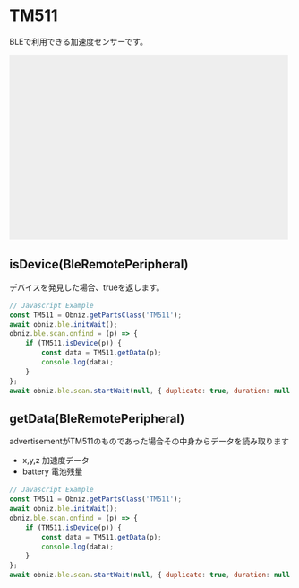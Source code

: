 # TM511

BLEで利用できる加速度センサーです。

![](image.jpg)

## isDevice(BleRemotePeripheral)

デバイスを発見した場合、trueを返します。

```javascript
// Javascript Example
const TM511 = Obniz.getPartsClass('TM511');
await obniz.ble.initWait();
obniz.ble.scan.onfind = (p) => {
    if (TM511.isDevice(p)) {
        const data = TM511.getData(p);
        console.log(data);
    }
};
await obniz.ble.scan.startWait(null, { duplicate: true, duration: null });
```

## getData(BleRemotePeripheral)

advertisementがTM511のものであった場合その中身からデータを読み取ります

- x,y,z 加速度データ
- battery 電池残量

```javascript
// Javascript Example
const TM511 = Obniz.getPartsClass('TM511');
await obniz.ble.initWait();
obniz.ble.scan.onfind = (p) => {
    if (TM511.isDevice(p)) {
        const data = TM511.getData(p);
        console.log(data);
    }
};
await obniz.ble.scan.startWait(null, { duplicate: true, duration: null });
```
